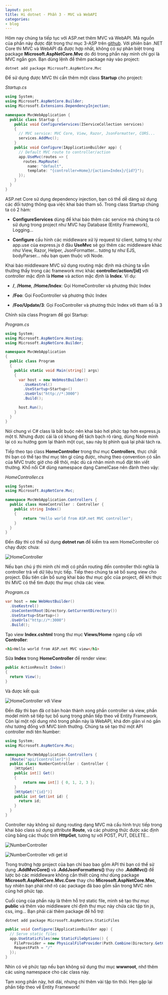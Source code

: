 ```yaml
---
layout: post
title: Hi dotnet - Phần 3 - MVC và WebAPI
categories:
- blog
---
```


Hôm nay chúng ta tiếp tục với ASP.net thêm MVC và WebAPI. Mã nguồn của phần này được đặt trong thư mục 3-ASP trên [github](https://github.com/nguyenkha/hi-dotnet). Với phiên bản .NET Core thì MVC và WebAPI đã được hợp nhất, không có sự phân biệt trong package **Microsoft.AspNetCore.Mvc** do đó trong phần này mình chỉ gọi là MVC ngắn gọn. Bạn dùng lệnh để thêm package này vào project:

```
dotnet add package Microsoft.AspNetCore.Mvc
```

Để sử dụng được MVC thì cần thêm một class **Startup** cho project:

_Startup.cs_
```cs
using System;
using Microsoft.AspNetCore.Builder;
using Microsoft.Extensions.DependencyInjection;

namespace MvcWebApplication {
  public class Startup {
    public void ConfigureServices(IServiceCollection services)
    {
      // MVC service: MVC Core, View, Razor, JsonFormatter, CORS...
      services.AddMvc();
    }
    public void Configure(IApplicationBuilder app) {
      // Default MVC route to controller/action
      app.UseMvc(routes => {
        routes.MapRoute(
          name: "default",
          template: "{controller=Home}/{action=Index}/{id?}");
      });
    }
  }
}
```

ASP.net Core sử dụng dependency injection, bạn có thể dễ dàng sử dụng các đối tượng thông qua việc khai báo tham số. Trong class Startup chúng ta có 2 hàm:

- **ConfigureServices** dùng để khai báo thêm các service mà chúng ta có sử dụng trong project như MVC hay Database (Entity Framework), Logging...

- **Configure** cấu hình các middleware xử lý request từ client, tương tự như app.use của express.js ở đâu **UseMvc** sẽ gọi thêm các middleware khác như View, Razor, Helper, JsonFormatter... tương tự như EJS, bodyParser... nếu bạn quen thuộc với Node.

Khai báo middleware MVC sử dụng routing mặc định mà chúng ta vẫn thường thấy trong các framework mvc khác **controller/action/[id]** với controller mặc định là **Home** và action mặc định là **Index**. Ví dụ:

- **/**, **/Home**, **/Home/Index**: Gọi HomeController và phương thức Index

- **/Foo**: Gọi FooController và phương thức Index

- **/Foo/Update/3**: Gọi FooController và phương thức Index với tham số là 3

Chỉnh sửa class Program để gọi Startup:

_Program.cs_
```cs
using System;
using Microsoft.AspNetCore.Hosting;
using Microsoft.AspNetCore.Builder;

namespace MvcWebApplication
{
  public class Program
  {
    public static void Main(string[] args)
    {
      var host = new WebHostBuilder()
        .UseKestrel()
        .UseStartup<Startup>()
        .UseUrls("http://*:3000")
        .Build();

      host.Run();
    }
  }
}
```

Nói chung vì C# class là bắt buộc nên khai báo hơi phức tạp hơn express.js một tí. Nhưng được cái là có khung để tách bạch rõ ràng, dùng Node mình lại có xu hướng gom lại thành một cục, sau này bị phình quá lại phải tách ra.

Tiếp theo tạo class **HomeController** trong thư mục **Controllers**, thực chất thì bạn có thể tạo thư mục tên gì cũng được, nhưng theo convention có sẵn của MVC trước giờ cho dễ thôi, mặc dù cá nhân mình muố đặt tên viết thường. Khổ nổi C# dùng namespace dạng CamelCase nên đành theo vậy:

_HomeController.cs_
```cs
using System;
using Microsoft.AspNetCore.Mvc;

namespace MvcWebApplication.Controllers {
  public class HomeController : Controller {
    public string Index()
    {
        return "Hello world from ASP.net MVC controller";
    }
  }
}
```

Đến đây thì có thể sử dụng **dotnet run** để kiểm tra xem HomeController có chạy được chưa:

![HomeController](/assets/img/dotnet-4.png)

Nếu bạn chú ý thì mình chỉ mới có phần routing đến controller thôi nghĩa là controller trả về dữ liệu trực tiếp. Tiếp theo chúng ta sẽ bổ sung view cho project. Đầu tiên cần bổ sung khai báo thư mục gốc của project, để khi thực thi MVC có thể tìm được thư mục chứa các view.

_Program.cs_
```cs
var host = new WebHostBuilder()
  .UseKestrel()
  .UseContentRoot(Directory.GetCurrentDirectory())
  .UseStartup<Startup>()
  .UseUrls("http://*:3000")
  .Build();
```

Tạo view **Index.cshtml** trong thư mục **Views/Home** ngang cấp với **Controller**:

```html
<h1>Hello world from ASP.net MVC view</h1>
```

Sửa **Index** trong **HomeController** để render view:

```cs
public ActionResult Index()
{
  return View();
}
```

Và được kết quả:

![HomeController với View](/assets/img/dotnet-5.png)

Đến đây thì bạn đã cơ bản hoàn thành xong phần controller và view, phần model mình sẽ tiếp tục bổ sung trong phần tiếp theo về Entity Framework. Còn lại một nội dung nhỏ trong phần này là WebAPI, khá đơn giản vì nó gần như tương đồng với MVC bình thường. Chúng ta sẽ tạo thử một API controller mới tên Number:

```cs
using System;
using Microsoft.AspNetCore.Mvc;

namespace MvcWebApplication.Controllers {
  [Route("api/[controller]")]
  public class NumberController : Controller {
    [HttpGet]
    public int[] Get()
    {
        return new int[] { 0, 1, 2, 3 };
    }
    [HttpGet("{id}")]
    public int Get(int id) {
      return id;
    }
  }
}
```

Controller này không sử dụng routing dạng MVC mà cấu hình trực tiếp trong khai báo class sử dụng attribute **Route**, và các phương thức được xác định cũng bằng các thuộc tính **HttpGet**, tương tự với POST, PUT, DELETE...

![NumberController](/assets/img/dotnet-6.png)

![NumberController với get id](/assets/img/dotnet-6.png)

Trong trường hợp project của bạn chỉ bao bao gồm API thì bạn có thể sử dụng **.AddMvcCore()** và **.AddJsonFormatters()** thay cho **.AddMvc()** để lược bỏ các middleware không cần thiết cũng như dùng package **Microsoft.AspNetCore.Mvc.Core** thay cho **Microsoft.AspNetCore.Mvc**, tuy nhiên bạn phải nhớ rõ các package đã bao gồm sẵn trong MVC nên cũng hơi phức tạp.

Cuối cùng của phần này là thêm hỗ trợ static file, mình sẽ tạo thư mục **public** và thêm vào middleware chỉ định thư mục này chứa các tập tin js, css, img... Bạn phải cài thêm package để hỗ trợ:

```
dotnet add package Microsoft.AspNetCore.StaticFiles
```

```cs
public void Configure(IApplicationBuilder app) {
  // Serve static files
  app.UseStaticFiles(new StaticFileOptions() {
    FileProvider = new PhysicalFileProvider(Path.Combine(Directory.GetCurrentDirectory(), @"public")),
    RequestPath = "/"
  });
}
```

Nhìn có vẻ phức tạp nếu bạn không sử dụng thư mục **wwwroot**, nhớ thêm các using namespace cho các class này.

Tạm xong phần này, hơi dài, nhưng chỉ thêm vài tập tin thôi. Hẹn gặp lại phần tiếp theo về Entity Framework!
